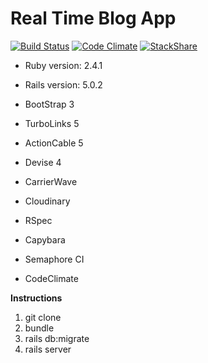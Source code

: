 # Real Time Blog App

[![Build Status](https://semaphoreci.com/api/v1/priom/realtimeblog/branches/master/shields_badge.svg)](https://semaphoreci.com/priom/realtimeblog)
[![Code Climate](https://codeclimate.com/github/priom/RealTimeBlog/badges/gpa.svg)](https://codeclimate.com/github/priom/RealTimeBlog)
[![StackShare](https://img.shields.io/badge/tech-stack-0690fa.svg?style=flat)](https://stackshare.io/priom/rails5stack)


* Ruby version: 2.4.1
* Rails version: 5.0.2
* BootStrap 3
* TurboLinks 5
* ActionCable 5
* Devise 4
* CarrierWave
* Cloudinary
* RSpec
* Capybara
  

* Semaphore CI
* CodeClimate

**Instructions**
1. git clone
2. bundle
3. rails db:migrate
4. rails server